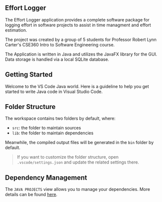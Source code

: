 ## Effort Logger

The Effort Logger application provides a complete software package for logging effort in software projects to assist in time managment and effort estimation.

The project was created by a group of 5 students for Professor Robert Lynn Carter's CSE360 Intro to Software Engineering course.

The Application is written in Java and utilizes the JavaFX library for the GUI. Data storage is handled via a local SQLite database.

## Getting Started

Welcome to the VS Code Java world. Here is a guideline to help you get started to write Java code in Visual Studio Code.

## Folder Structure

The workspace contains two folders by default, where:

- `src`: the folder to maintain sources
- `lib`: the folder to maintain dependencies

Meanwhile, the compiled output files will be generated in the `bin` folder by default.

> If you want to customize the folder structure, open `.vscode/settings.json` and update the related settings there.

## Dependency Management

The `JAVA PROJECTS` view allows you to manage your dependencies. More details can be found [here](https://github.com/microsoft/vscode-java-dependency#manage-dependencies).
